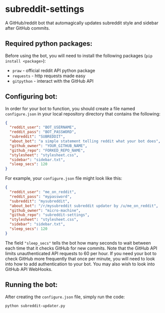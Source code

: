 # subreddit-settings
A GitHub/reddit bot that automagically updates subreddit style and sidebar after GitHub commits.

## Required python packages:

Before using the bot, you will need to install the following packages (`pip install <package>`):
* `praw` - official reddit API python package
* `requests` - http requests made easy
* `gitpython` - interact with the GitHub API

## Configuring bot:

In order for your bot to function, you should create a file named `configure.json` in your local repository directory that contains the following:

```json
{
  "reddit_user": "BOT_USERNAME",
  "reddit_pass": "BOT_PASSWORD",
  "subreddit": "SUBREDDIT",
  "about_bot": "a simple statement telling reddit what your bot does",
  "github_owner": "YOUR_GITHUB_NAME",
  "github_repo": "FORKED_REPO_NAME",
  "stylesheet": "stylesheet.css",
  "sidebar": "sidebar.txt",
  "sleep_secs": 120
}
```

For example, your `configure.json` file might look like this:

```json
{
  "reddit_user": "me_on_reddit",
  "reddit_pass": "mypassword",
  "subreddit": "mysubreddit",
  "about_bot": "/r/mysubreddit subreddit updater by /u/me_on_reddit",
  "github_owner": "micro-machine",
  "github_repo": "subreddit-settings",
  "stylesheet": "stylesheet.css",
  "sidebar": "sidebar.txt",
  "sleep_secs": 120
}
```

The field `"sleep_secs"` tells the bot how many seconds to wait between each time that it checks GitHub for new commits. Note that the GitHub API limits unauthenticated API requests to 60 per hour. If you need your bot to check GitHub more frequently that once per minute, you will need to look into how to add authentication to your bot. You may also wish to look into GitHub API WebHooks.

## Running the bot:

After creating the `configure.json` file, simply run the code:

    python subreddit-updater.py
